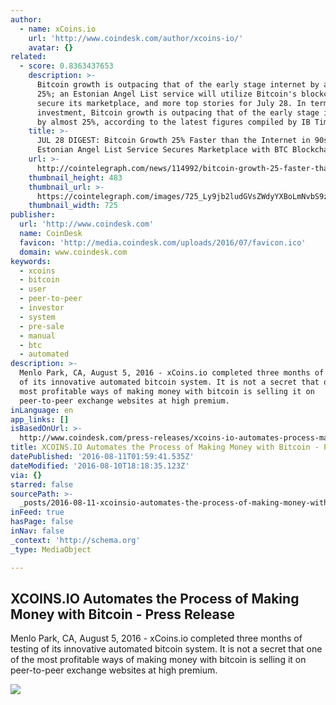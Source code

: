 ```yaml
---
author:
  - name: xCoins.io
    url: 'http://www.coindesk.com/author/xcoins-io/'
    avatar: {}
related:
  - score: 0.8363437653
    description: >-
      Bitcoin growth is outpacing that of the early stage internet by almost
      25%; an Estonian Angel List service will utilize Bitcoin's blockchain to
      secure its marketplace, and more top stories for July 28. In terms of
      investment, Bitcoin growth is outpacing that of the early stage internet
      by almost 25%, according to the latest figures compiled by IB Times UK.
    title: >-
      JUL 28 DIGEST: Bitcoin Growth 25% Faster than the Internet in 90s;
      Estonian Angel List Service Secures Marketplace with BTC Blockchain
    url: >-
      http://cointelegraph.com/news/114992/bitcoin-growth-25-faster-than-the-internet-in-90s-estonian-angel-list-service-secures-marketplace-with-btc-blockchain
    thumbnail_height: 483
    thumbnail_url: >-
      https://cointelegraph.com/images/725_Ly9jb2ludGVsZWdyYXBoLmNvbS9zdG9yYWdlL3VwbG9hZHMvdmlldy85OTE5MjU5NTUxNmEyZDIxZWMxOTZiZWQzNjI2MjQ0NS5wbmc=.jpg
    thumbnail_width: 725
publisher:
  url: 'http://www.coindesk.com'
  name: CoinDesk
  favicon: 'http://media.coindesk.com/uploads/2016/07/favicon.ico'
  domain: www.coindesk.com
keywords:
  - xcoins
  - bitcoin
  - user
  - peer-to-peer
  - investor
  - system
  - pre-sale
  - manual
  - btc
  - automated
description: >-
  Menlo Park, CA, August 5, 2016 - xCoins.io completed three months of testing
  of its innovative automated bitcoin system. It is not a secret that one of the
  most profitable ways of making money with bitcoin is selling it on
  peer-to-peer exchange websites at high premium.
inLanguage: en
app_links: []
isBasedOnUrl: >-
  http://www.coindesk.com/press-releases/xcoins-io-automates-process-making-money-bitcoin/
title: XCOINS.IO Automates the Process of Making Money with Bitcoin - Press Release
datePublished: '2016-08-11T01:59:41.535Z'
dateModified: '2016-08-10T18:18:35.123Z'
via: {}
starred: false
sourcePath: >-
  _posts/2016-08-11-xcoinsio-automates-the-process-of-making-money-with-bitcoin.md
inFeed: true
hasPage: false
inNav: false
_context: 'http://schema.org'
_type: MediaObject

---
```

<article style=""><h1>XCOINS.IO Automates the Process of Making Money with Bitcoin - Press Release</h1><p>Menlo Park, CA, August 5, 2016 - xCoins.io completed three months of testing of its innovative automated bitcoin system. It is not a secret that one of the most profitable ways of making money with bitcoin is selling it on peer-to-peer exchange websites at high premium.</p><img src="http://www.coindesk.com/wp-content/themes/coindesk2/images/logo-coindesk-square-x2.png" /></article>
